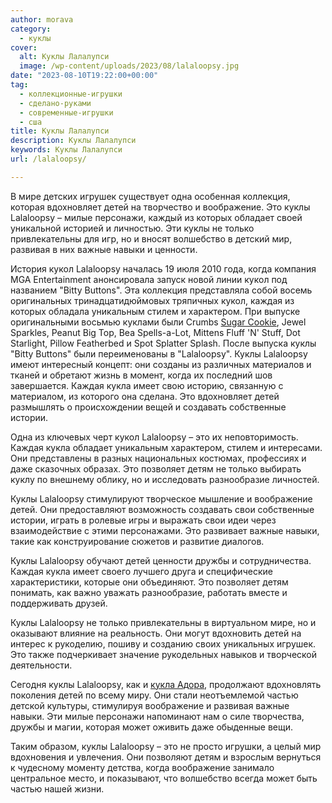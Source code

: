 ```yaml
---
author: morava
category:
  - куклы
cover:
  alt: Куклы Лалалупси
  image: /wp-content/uploads/2023/08/lalaloopsy.jpg
date: "2023-08-10T19:22:00+00:00"
tag:
  - коллекционные-игрушки
  - сделано-руками
  - современные-игрушки
  - сша
title: Куклы Лалалупси
description: Куклы Лалалупси
keywords: Куклы Лалалупси
url: /lalaloopsy/

---
```

В мире детских игрушек существует одна особенная коллекция, которая вдохновляет детей на творчество и воображение. Это куклы Lalaloopsy – милые персонажи, каждый из которых обладает своей уникальной историей и личностью. Эти куклы не только привлекательны для игр, но и вносят волшебство в детский мир, развивая в них важные навыки и ценности.

История кукол Lalaloopsy началась 19 июля 2010 года, когда компания MGA Entertainment анонсировала запуск новой линии кукол под названием "Bitty Buttons". Эта коллекция представляла собой восемь оригинальных тринадцатидюймовых тряпичных кукол, каждая из которых обладала уникальным стилем и характером. При выпуске оригинальными восьмью куклами были Crumbs [Sugar Cookie](https://www.adora.ru/kukla_crumbs_sugar_cookie/), Jewel Sparkles, Peanut Big Top, Bea Spells-a-Lot, Mittens Fluff 'N' Stuff, Dot Starlight, Pillow Featherbed и Spot Splatter Splash. После выпуска куклы "Bitty Buttons" были переименованы в "Lalaloopsy". Куклы Lalaloopsy имеют интересный концепт: они созданы из различных материалов и тканей и обретают жизнь в момент, когда их последний шов завершается. Каждая кукла имеет свою историю, связанную с материалом, из которого она сделана. Это вдохновляет детей размышлять о происхождении вещей и создавать собственные истории.

Одна из ключевых черт кукол Lalaloopsy – это их неповторимость. Каждая кукла обладает уникальным характером, стилем и интересами. Они представлены в разных национальных костюмах, профессиях и даже сказочных образах. Это позволяет детям не только выбирать куклу по внешнему облику, но и исследовать разнообразие личностей.

Куклы Lalaloopsy стимулируют творческое мышление и воображение детей. Они предоставляют возможность создавать свои собственные истории, играть в ролевые игры и выражать свои идеи через взаимодействие с этими персонажами. Это развивает важные навыки, такие как конструирование сюжетов и развитие диалогов.

Куклы Lalaloopsy обучают детей ценности дружбы и сотрудничества. Каждая кукла имеет своего лучшего друга и специфические характеристики, которые они объединяют. Это позволяет детям понимать, как важно уважать разнообразие, работать вместе и поддерживать друзей.

Куклы Lalaloopsy не только привлекательны в виртуальном мире, но и оказывают влияние на реальность. Они могут вдохновить детей на интерес к рукоделию, пошиву и созданию своих уникальных игрушек. Это также подчеркивает значение рукодельных навыков и творческой деятельности.

Сегодня куклы Lalaloopsy, как и [кукла Адора](https://www.adora.ru/kukla-adora/573/), продолжают вдохновлять поколения детей по всему миру. Они стали неотъемлемой частью детской культуры, стимулируя воображение и развивая важные навыки. Эти милые персонажи напоминают нам о силе творчества, дружбы и магии, которая может оживить даже обыденные вещи.

Таким образом, куклы Lalaloopsy – это не просто игрушки, а целый мир вдохновения и увлечения. Они позволяют детям и взрослым вернуться к чудесному моменту детства, когда воображение занимало центральное место, и показывают, что волшебство всегда может быть частью нашей жизни.
